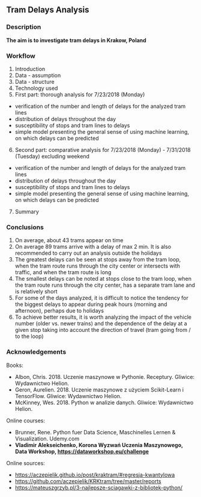 ## Tram Delays Analysis
### Description

**The aim is to investigate tram delays in Krakow, Poland**

### Workflow
1. Introduction
2. Data - assumption
3. Data - structure
4. Technology used
5. First part: thorough analysis for 7/23/2018 (Monday)
- verification of the number and length of delays for the analyzed tram lines
- distribution of delays throughout the day
- susceptibility of stops and tram lines to delays
- simple model presenting the general sense of using machine learning, on which delays can be predicted
6. Second part: comparative analysis for 7/23/2018 (Monday) - 7/31/2018 (Tuesday) excluding weekend
- verification of the number and length of delays for the analyzed tram lines
- distribution of delays throughout the day
- susceptibility of stops and tram lines to delays
- simple model presenting the general sense of using machine learning, on which delays can be predicted
7. Summary

### Conclusions
1. On average, about 43 trams appear on time
2. On average 89 trams arrive with a delay of max 2 min. It is also recommended to carry out an analysis outside the holidays
3. The greatest delays can be seen at stops away from the tram loop, when the tram route runs through the city center or intersects with traffic, and when the tram route is long
4. The smallest delays can be noted at stops close to the tram loop, when the tram route runs through the city center, has a separate tram lane and is relatively short
5. For some of the days analyzed, it is difficult to notice the tendency for the biggest delays to appear during peak hours (morning and afternoon), perhaps due to holidays
6. To achieve better results, it is worth analyzing the impact of the vehicle number (older vs. newer trains) and the dependence of the delay at a given stop taking into account the direction of travel (tram going from / to the loop)

### Acknowledgements
Books:
- Albon, Chris. 2018. Uczenie maszynowe w Pythonie. Receptury. Gliwice: Wydawnictwo Helion.
- Geron, Aurelien. 2018. Uczenie maszynowe z użyciem Scikit-Learn i TensorFlow. Gliwice: Wydawnictwo Helion.
- McKinney, Wes. 2018. Python w analizie danych. Gliwice: Wydawnictwo Helion.

Online courses:
- Brunner, Rene. Python fuer Data Science, Maschinelles Lernen & Visualization. Udemy.com
- **Vladimir Alekseichenko, Korona Wyzwań Uczenia Maszynowego, Data Workshop, https://dataworkshop.eu/challenge**

Online sources:
- https://aczepielik.github.io/post/kraktram/#regresja-kwantylowa
- https://github.com/aczepielik/KRKtram/tree/master/reports
- https://mateuszgrzyb.pl/3-najlepsze-sciagawki-z-bibliotek-python/
